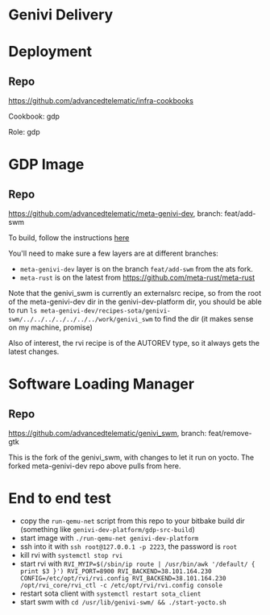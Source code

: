 # Genivi Delivery

# Deployment

## Repo

https://github.com/advancedtelematic/infra-cookbooks

Cookbook: gdp

Role: gdp

# GDP Image

## Repo

https://github.com/advancedtelematic/meta-genivi-dev, branch: feat/add-swm

To build, follow the instructions [here](https://github.com/advancedtelematic/meta-genivi-dev#building-the-genivi-development-platform-gdp)

You'll need to make sure a few layers are at different branches:

- `meta-genivi-dev` layer is on the branch `feat/add-swm` from the ats fork.
- `meta-rust` is on the latest from https://github.com/meta-rust/meta-rust

Note that the genivi_swm is currently an externalsrc recipe, so from the root of the meta-genivi-dev dir in the genivi-dev-platform dir, you should be able to run `ls meta-genivi-dev/recipes-sota/genivi-swm/../../../../../../../work/genivi_swm` to find the dir (it makes sense on my machine, promise)

Also of interest, the rvi recipe is of the AUTOREV type, so it always gets the latest changes.

# Software Loading Manager

## Repo

https://github.com/advancedtelematic/genivi_swm, branch: feat/remove-gtk

This is the fork of the genivi_swm, with changes to let it run on yocto. The forked meta-genivi-dev repo above pulls from here.

# End to end test

- copy the `run-qemu-net` script from this repo to your bitbake build dir (something like `genivi-dev-platform/gdp-src-build`)
- start image with `./run-qemu-net genivi-dev-platform`
- ssh into it with `ssh root@127.0.0.1 -p 2223`, the password is `root`
- kill rvi with `systemctl stop rvi`
- start rvi with `RVI_MYIP=$(/sbin/ip route | /usr/bin/awk '/default/ { print $3 }') RVI_PORT=8900 RVI_BACKEND=38.101.164.230 CONFIG=/etc/opt/rvi/rvi.config RVI_BACKEND=38.101.164.230 /opt/rvi_core/rvi_ctl -c /etc/opt/rvi/rvi.config console`
- restart sota client with `systemctl restart sota_client`
- start swm with `cd /usr/lib/genivi-swm/ && ./start-yocto.sh`
